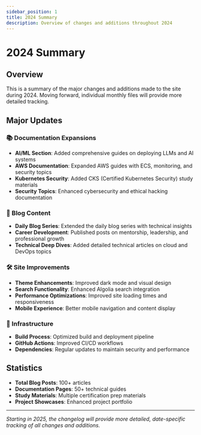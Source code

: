 ```yaml
---
sidebar_position: 1
title: 2024 Summary
description: Overview of changes and additions throughout 2024
---
```


# 2024 Summary

## Overview

This is a summary of the major changes and additions made to the site during 2024. Moving forward, individual monthly files will provide more detailed tracking.

## Major Updates

### 📚 Documentation Expansions
- **AI/ML Section**: Added comprehensive guides on deploying LLMs and AI systems
- **AWS Documentation**: Expanded AWS guides with ECS, monitoring, and security topics
- **Kubernetes Security**: Added CKS (Certified Kubernetes Security) study materials
- **Security Topics**: Enhanced cybersecurity and ethical hacking documentation

### 📝 Blog Content
- **Daily Blog Series**: Extended the daily blog series with technical insights
- **Career Development**: Published posts on mentorship, leadership, and professional growth
- **Technical Deep Dives**: Added detailed technical articles on cloud and DevOps topics

### 🛠️ Site Improvements
- **Theme Enhancements**: Improved dark mode and visual design
- **Search Functionality**: Enhanced Algolia search integration
- **Performance Optimizations**: Improved site loading times and responsiveness
- **Mobile Experience**: Better mobile navigation and content display

### 🔧 Infrastructure
- **Build Process**: Optimized build and deployment pipeline
- **GitHub Actions**: Improved CI/CD workflows
- **Dependencies**: Regular updates to maintain security and performance

## Statistics

- **Total Blog Posts**: 100+ articles
- **Documentation Pages**: 50+ technical guides
- **Study Materials**: Multiple certification prep materials
- **Project Showcases**: Enhanced project portfolio

---

*Starting in 2025, the changelog will provide more detailed, date-specific tracking of all changes and additions.*
